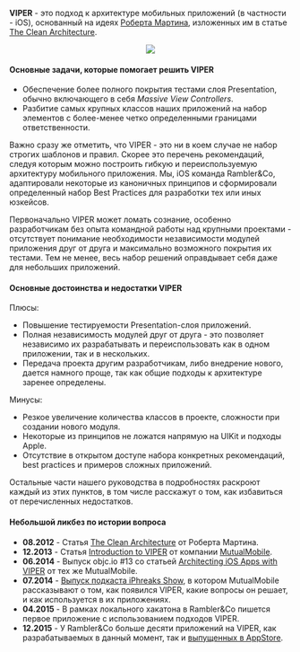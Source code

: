 **VIPER** - это подход к архитектуре мобильных приложений (в частности - iOS), основанный на идеях [Роберта Мартина](http://blog.cleancoder.com/), изложенных им в статье [The Clean Architecture](https://blog.8thlight.com/uncle-bob/2012/08/13/the-clean-architecture.html).

<p align="center">
  <img src="http://i.imgur.com/rt9bUjo.png">
</p>

#### Основные задачи, которые помогает решить VIPER

- Обеспечение более полного покрытия тестами слоя Presentation, обычно включающего в себя *Massive View Controllers*.
- Разбитие самых крупных классов наших приложений на набор элементов с более-менее четко определенными границами ответственности.

Важно сразу же отметить, что VIPER - это ни в коем случае не набор строгих шаблонов и правил. Скорее это перечень рекомендаций, следуя которым можно построить гибкую и переиспользуемую архитектуру мобильного приложения. Мы, iOS команда Rambler&Co, адаптировали некоторые из каноничных принципов и сформировали определенный набор Best Practices для разработки тех или иных юзкейсов.

Первоначально VIPER может ломать сознание, особенно разработчикам без опыта командной работы над крупными проектами - отсутствует понимание необходимости независимости модулей приложения друг от друга и максимально возможного покрытия их тестами. Тем не менее, весь набор решений оправдывает себя даже для небольших приложений.

#### Основные достоинства и недостатки VIPER

Плюсы:

- Повышение тестируемости Presentation-слоя приложений.
- Полная независимость модулей друг от друга - это позволяет независимо их разрабатывать и переиспользовать как в одном приложении, так и в нескольких.
- Передача проекта другим разработчикам, либо внедрение нового, дается намного проще, так как общие подходы к архитектуре заренее определены.

Минусы:

- Резкое увеличение количества классов в проекте, сложности при создании нового модуля.
- Некоторые из принципов не ложатся напрямую на UIKit и подходы Apple.
- Отсутствие в открытом доступе набора конкретных рекомендаций, best practices и примеров сложных приложений.

Остальные части нашего руководства в подробностях раскроют каждый из этих пунктов, в том числе расскажут о том, как избавиться от перечисленных недостатков.

#### Небольшой ликбез по истории вопроса

- **08.2012** - Статья [The Clean Architecture](https://blog.8thlight.com/uncle-bob/2012/08/13/the-clean-architecture.html) от Роберта Мартина.
- **12.2013** - Статья [Introduction to VIPER](http://mutualmobile.github.io/blog/2013/12/04/viper-introduction/) от компании [MutualMobile](http://mutualmobile.github.io/).
- **06.2014** - Выпуск objc.io #13 со статьей [Architecting iOS Apps with VIPER](https://www.objc.io/issues/13-architecture/viper/) от тех же MutualMobile.
- **07.2014** - [Выпуск подкаста iPhreaks Show](https://itunes.apple.com/ru/podcast/the-iphreaks-show/id634022060?mt=2&i=316803444), в котором MutualMobile рассказывают о том, как появился VIPER, какие вопросы он решает, и как используется в их приложениях.
- **04.2015** - В рамках локального хакатона в Rambler&Co пишется первое приложение с использованием подходов VIPER.
- **12.2015** - У Rambler&Co больше десяти приложений на VIPER, как разрабатываемых в данный момент, так и [выпущенных в AppStore](https://itunes.apple.com/ru/developer/rambler-internet-holdings/id395455934).
